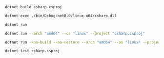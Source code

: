 ```sh
dotnet build csharp.csproj
```

```sh
dotnet exec ./bin/Debug/net8.0/linux-x64/csharp.dll
```

```sh
dotnet run
```

```sh
dotnet run --arch "amd64" --os "linux" --project "csharp.csproj"
```

```sh
dotnet run --no-build --no-restore --arch "amd64" --os "linux" --project "csharp.csproj"
```

```sh
dotnet test csharp.csproj
```